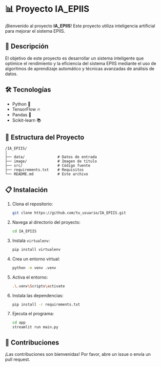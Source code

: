 # 📊 Proyecto IA_EPIIS

¡Bienvenido al proyecto **IA_EPIIS**! Este proyecto utiliza inteligencia artificial para mejorar el sistema EPIIS.

## 🚀 Descripción

El objetivo de este proyecto es desarrollar un sistema inteligente que optimice el rendimiento y la eficiencia del sistema EPIIS mediante el uso de algoritmos de aprendizaje automático y técnicas avanzadas de análisis de datos.

## 🛠️ Tecnologías

- Python 🐍
- TensorFlow 🔥
- Pandas 🐼
- Scikit-learn 📚

## 📁 Estructura del Proyecto

```
/IA_EPIIS/
│
├── data/               # Datos de entrada
├── image/              # Imagen de titulo
├── src/                # Código fuente
├── requirements.txt    # Requisitos
└── README.md           # Este archivo
```

## 📋 Instalación

1. Clona el repositorio:
    ```bash
    git clone https://github.com/tu_usuario/IA_EPIIS.git
    ```
2. Navega al directorio del proyecto:
    ```bash
    cd IA_EPIIS
    ```
3. Instala `virtualenv`:
    ```bash
    pip install virtualenv
    ```
4. Crea un entorno virtual:
    ```bash
    python -m venv .venv
    ```
5. Activa el entorno:
    ```bash
    .\.venv\Scripts\activate
    ```
6. Instala las dependencias:
    ```bash
    pip install -r requirements.txt
    ```
7. Ejecuta el programa:
    ```bash
    cd app
    streamlit run main.py
    ```

## 🤝 Contribuciones

¡Las contribuciones son bienvenidas! Por favor, abre un issue o envía un pull request.